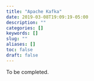 ```yaml
---
title: "Apache Kafka"
date: 2019-03-08T19:09:19-05:00
description: ""
categories: []
keywords: []
slug: ""
aliases: []
toc: false
draft: false
---
```


To be completed.